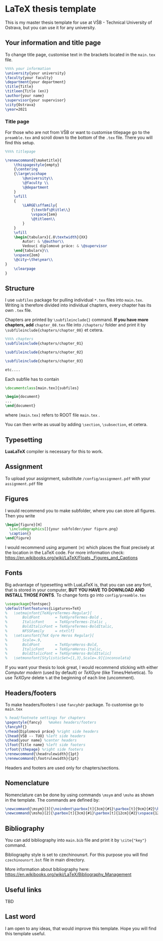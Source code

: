 # LaTeX thesis template

This is my master thesis template for use at VŠB - Technical University of Ostrava, but you can use it for any university.

## Your information and title page

To change title page, customise text in the brackets located in the `main.tex` file.

```tex
%%%% your information
\university{your university}
\faculty{your faculty}
\department{your department}
\title{Title}
\titleen{Title (en)}
\author{your name}
\supervisor{your supervisor}
\city{Ostrava}
\year=2021
```

### Title page

For those who are not from VŠB or want to customise titlepage go to the `preamble.tex` and scroll down to the bottom of the `.tex` file. There you will find this setup. 

```tex
%%%% titlepage

\renewcommand{\maketitle}{
	\thispagestyle{empty} 
	{\centering
	{\large\scshape
		\@university\\
		\@faculty \\
		\@department
	}
	\vfill
	{
		\LARGE\sffamily{
			{\textbf\@title\\}
			\vspace{1em}
			\@titleen\\
		}
	}
	\vfill
	\begin{tabularx}{.8\textwidth}{XX}
		Autor: & \@author\\
		Vedoucí diplomové práce: & \@supervisor
	\end{tabularx}\\
	\vspace{2em}
	\@city~\the\year\\
}
	\clearpage
}
```

## Structure

I use `subfiles` package for pulling individual `*.tex` files into `main.tex`. Writing is therefore divided into individual chapters, every chapter has its own `.tex` file.

Chapters are printed by `\subfileinclude{}` command. __If you have more chapters, add__ `chapter_08.tex` file into `/chapters/` folder and print it by `\subfileinclude{chapters/chapter_08}` et cetera.

```tex
%%%% chapters
\subfileinclude{chapters/chapter_01}

\subfileinclude{chapters/chapter_02}

\subfileinclude{chapters/chapter_03}

etc....
```

Each subfile has to contain
```tex
\documentclass[main.tex]{subfiles}

\begin{document}
...
\end{document}
```

where `[main.tex]` refers to ROOT file `main.tex` .

You can then write as usual by adding `\section`, `\subsection`, et cetera.

## Typesetting

__LuaLaTeX__ compiler is necessary for this to work.

## Assignment

To upload your assignment, substitute `/config/assignment.pdf` with your `assignment.pdf` file

## Figures

I would recommend you to make subfolder, where you can store all figures. Then you write

```tex
\begin{figure}[H]
  \includegraphics[]{your subfolder/your figure.png}
  \caption{}
\end{figure}
```

I would recommend using argument `[H]` which places the float precisely at the location in the LaTeX code. For more information check: https://en.wikibooks.org/wiki/LaTeX/Floats,_Figures_and_Captions

## Fonts

Big advantage of typesetting with LuaLaTeX is, that you can use any font, that is stored in your computer, __BUT YOU HAVE TO DOWNLOAD AND INSTALL THOSE FONTS__. To change fonts go into `config/preamble.tex` 

```tex
\usepackage{fontspec} 
\defaultfontfeatures{Ligatures=TeX}
%	\setmainfont{TeXGyreTermes-Regular}[
%		BoldFont       = TeXGyreTermes-Bold ,
%		ItalicFont     = TeXGyreTermes-Italic ,
%		BoldItalicFont = TeXGyreTermes-BoldItalic,
%		NFSSFamily     = ntxtlf]
% 	\setsansfont{TeX Gyre Heros Regular}[
%		Scale=.9,
%		BoldFont       = TeXGyreHeros-Bold,
%		ItalicFont     = TeXGyreHeros-Italic,
%		BoldItalicFont = TeXGyreHeros-BoldItalic]
%	\setmonofont[StylisticSet={1,3},Scale=.9]{inconsolata}
```

If you want your thesis to look great, I would recommend sticking with either _Computer modern_ (used by default) or _TeXGyre_ (like Times/Helvetica). To use _TeXGyre_ delete `%` at the beginning of each line (uncomment).

## Headers/footers

To make headers/footers I use `fancyhdr` package. To customise go to `main.tex`

```tex
% head/footnote settings for chapters
\pagestyle{fancy}	%makes headers/footers
\fancyhf{}
\rhead{Diplomová práce} %right side headers
\lhead{VŠB -- TUO} %left side headers
\chead{your name} %center headers
\lfoot{Title name} %left side footers
\rfoot{\thepage} %right side footers
\renewcommand{\headrulewidth}{1pt}
\renewcommand{\footrulewidth}{1pt}
```

Headers and footers are used only for chapters/sections.

## Nomenclature

Nomenclature can be done by using commands `\msym` and `\msho` as shown in the template. The commands are defined by:

```tex
\newcommand{\msym}[3]{\noindent\parbox[t]{3cm}{#1}\parbox[t]{9cm}{#2}\hfill\parbox[t]{2cm}{[#3]}\vspace{12pt}} 
\newcommand{\msho}[2]{\parbox[t]{3cm}{#1}\parbox[t]{12cm}{#2}\vspace{12pt}\\}
```


## Bibliography

You can add bibliography into `main.bib` file and print it by `\cite{"key"}` command.

Bibliography style is set to czechinounsrt. For this purpose you will find `czechinounsrt.bst` file in main directory.

More information about bibliography here: https://en.wikibooks.org/wiki/LaTeX/Bibliography_Management

## Useful links

TBD

## Last word

I am open to any ideas, that would improve this template. Hope you will find this template useful.
